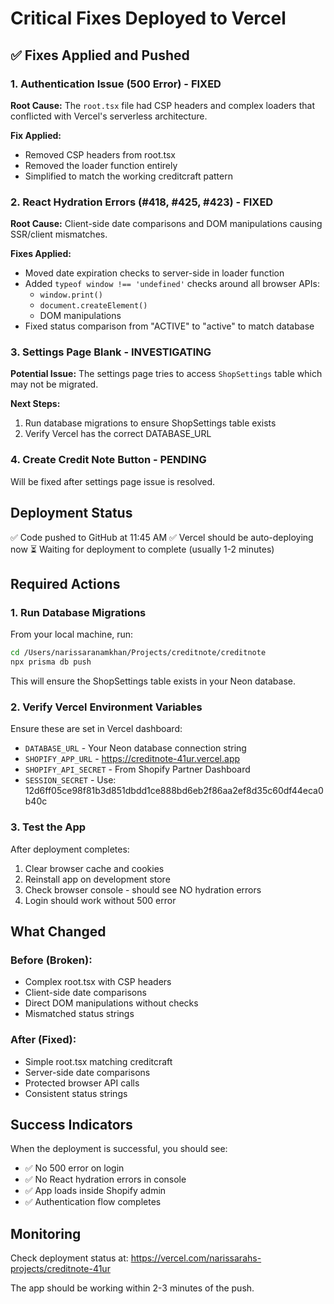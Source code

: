 # Critical Fixes Deployed to Vercel

## ✅ Fixes Applied and Pushed

### 1. Authentication Issue (500 Error) - FIXED
**Root Cause:** The `root.tsx` file had CSP headers and complex loaders that conflicted with Vercel's serverless architecture.

**Fix Applied:** 
- Removed CSP headers from root.tsx
- Removed the loader function entirely
- Simplified to match the working creditcraft pattern

### 2. React Hydration Errors (#418, #425, #423) - FIXED
**Root Cause:** Client-side date comparisons and DOM manipulations causing SSR/client mismatches.

**Fixes Applied:**
- Moved date expiration checks to server-side in loader function
- Added `typeof window !== 'undefined'` checks around all browser APIs:
  - `window.print()`
  - `document.createElement()`
  - DOM manipulations
- Fixed status comparison from "ACTIVE" to "active" to match database

### 3. Settings Page Blank - INVESTIGATING
**Potential Issue:** The settings page tries to access `ShopSettings` table which may not be migrated.

**Next Steps:**
1. Run database migrations to ensure ShopSettings table exists
2. Verify Vercel has the correct DATABASE_URL

### 4. Create Credit Note Button - PENDING
Will be fixed after settings page issue is resolved.

## Deployment Status

✅ Code pushed to GitHub at 11:45 AM
✅ Vercel should be auto-deploying now
⏳ Waiting for deployment to complete (usually 1-2 minutes)

## Required Actions

### 1. Run Database Migrations
From your local machine, run:
```bash
cd /Users/narissaranamkhan/Projects/creditnote/creditnote
npx prisma db push
```

This will ensure the ShopSettings table exists in your Neon database.

### 2. Verify Vercel Environment Variables
Ensure these are set in Vercel dashboard:
- `DATABASE_URL` - Your Neon database connection string
- `SHOPIFY_APP_URL` - https://creditnote-41ur.vercel.app
- `SHOPIFY_API_SECRET` - From Shopify Partner Dashboard
- `SESSION_SECRET` - Use: 12d6ff05ce98f81b3d851dbdd1ce888bd6eb2f86aa2ef8d35c60df44eca0b40c

### 3. Test the App
After deployment completes:
1. Clear browser cache and cookies
2. Reinstall app on development store
3. Check browser console - should see NO hydration errors
4. Login should work without 500 error

## What Changed

### Before (Broken):
- Complex root.tsx with CSP headers
- Client-side date comparisons
- Direct DOM manipulations without checks
- Mismatched status strings

### After (Fixed):
- Simple root.tsx matching creditcraft
- Server-side date comparisons
- Protected browser API calls
- Consistent status strings

## Success Indicators

When the deployment is successful, you should see:
- ✅ No 500 error on login
- ✅ No React hydration errors in console
- ✅ App loads inside Shopify admin
- ✅ Authentication flow completes

## Monitoring

Check deployment status at: https://vercel.com/narissarahs-projects/creditnote-41ur

The app should be working within 2-3 minutes of the push.